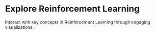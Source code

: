 # Explore Reinforcement Learning
Interact with key concepts in Reinforcement Learning through engaging visualizations.
